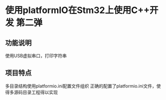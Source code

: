 # 使用platformIO在Stm32上使用C++开发 第二弹
## 功能说明
使用USB虚拟串口，打印字符串
## 项目特点
多目录结构使用platformio.ini配置文件组织
正确的配置了platformio.ini文件，使得多源码目录工程得以实现
